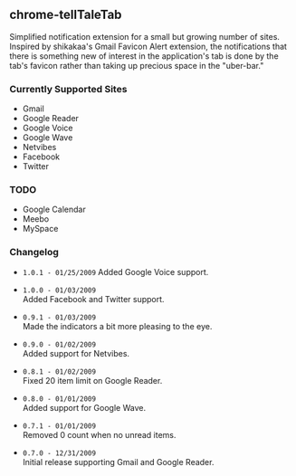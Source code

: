 ## chrome-tellTaleTab
Simplified notification extension for a small but growing number of sites. Inspired by shikakaa's Gmail Favicon Alert extension, the notifications that there is something new of interest in the application's tab is done by the tab's favicon rather than taking up precious space in the "uber-bar."

### Currently Supported Sites
* Gmail
* Google Reader
* Google Voice
* Google Wave
* Netvibes
* Facebook
* Twitter

### TODO
* Google Calendar
* Meebo
* MySpace

### Changelog
* `1.0.1 - 01/25/2009`
    Added Google Voice support.

* `1.0.0 - 01/03/2009`  
    Added Facebook and Twitter support.

* `0.9.1 - 01/03/2009`  
    Made the indicators a bit more pleasing to the eye.

* `0.9.0 - 01/02/2009`  
    Added support for Netvibes.

* `0.8.1 - 01/02/2009`  
    Fixed 20 item limit on Google Reader.

* `0.8.0 - 01/01/2009`  
    Added support for Google Wave.

* `0.7.1 - 01/01/2009`  
    Removed 0 count when no unread items.

* `0.7.0 - 12/31/2009`  
    Initial release supporting Gmail and Google Reader.
